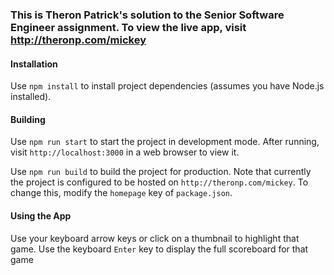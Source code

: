 ### This is Theron Patrick's solution to the Senior Software Engineer assignment. To view the live app, visit http://theronp.com/mickey

#### Installation

Use `npm install` to install project dependencies (assumes you have Node.js installed). 

#### Building

Use `npm run start` to start the project in development mode. After running, visit `http://localhost:3000` in a web browser to view it.

Use `npm run build` to build the project for production. Note that currently the project is configured to be hosted on `http://theronp.com/mickey`. To change this, modify the `homepage` key of `package.json`.

#### Using the App

Use your keyboard arrow keys or click on a thumbnail to highlight that game. Use the keyboard `Enter` key to display the full scoreboard for that game

